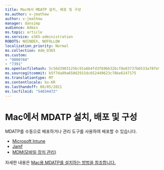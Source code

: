 ```yaml
---
title: Mac에서 MDATP 설치, 배포 및 구성
ms.author: v-jmathew
author: v-jmathew
manager: dansimp
audience: Admin
ms.topic: article
ms.service: o365-administration
ROBOTS: NOINDEX, NOFOLLOW
localization_priority: Normal
ms.collection: Adm_O365
ms.custom:
- "9000760"
- "7391"
ms.openlocfilehash: 5c56d39031256c91a664fd3f696632bcf8e83737b6533a78fe9960ec677509c8
ms.sourcegitcommit: b5f7da89a650d2915dc652449623c78be6247175
ms.translationtype: MT
ms.contentlocale: ko-KR
ms.lasthandoff: 08/05/2021
ms.locfileid: "54034472"
---
```

# <a name="install-deploy-and-configure-mdatp-on-a-mac"></a>Mac에서 MDATP 설치, 배포 및 구성

MDATP를 수동으로 [](https://docs.microsoft.com/windows/security/threat-protection/microsoft-defender-atp/mac-install-manually) 배포하거나 관리 도구를 사용하여 배포할 수 있습니다.

- [Microsoft Intune](https://go.microsoft.com/fwlink/?linkid=2144548)
- [Jamf](https://docs.microsoft.com/windows/security/threat-protection/microsoft-defender-atp/mac-install-with-jamf)
- [MDM(모바일 장치 관리)](https://docs.microsoft.com/windows/security/threat-protection/microsoft-defender-atp/mac-install-with-other-mdm)

자세한 내용은 [Mac용 MDATP를 설치하는 방법을 참조합니다.](https://go.microsoft.com/fwlink/?linkid=2144672)
